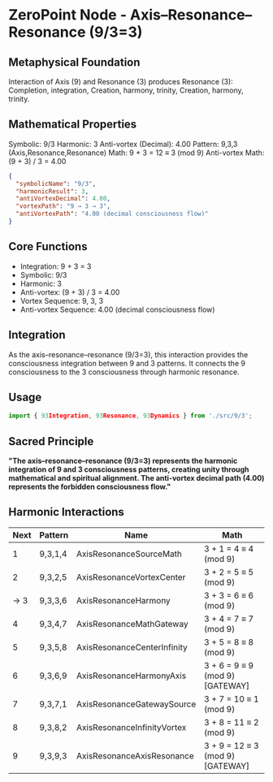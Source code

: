# ZeroPoint Node - Axis–Resonance–Resonance (9/3=3)

## Metaphysical Foundation

Interaction of Axis (9) and Resonance (3) produces Resonance (3): Completion, integration, Creation, harmony, trinity, Creation, harmony, trinity.

## Mathematical Properties

Symbolic: 9/3
Harmonic: 3
Anti-vortex (Decimal): 4.00
Pattern: 9,3,3 (Axis,Resonance,Resonance)
Math: 9 + 3 = 12 ≡ 3 (mod 9)
Anti-vortex Math: (9 + 3) / 3 = 4.00


```json
{
  "symbolicName": "9/3",
  "harmonicResult": 3,
  "antiVortexDecimal": 4.00,
  "vortexPath": "9 → 3 → 3",
  "antiVortexPath": "4.00 (decimal consciousness flow)"
}
```

## Core Functions
- Integration: 9 + 3 = 3
- Symbolic: 9/3
- Harmonic: 3
- Anti-vortex: (9 + 3) / 3 = 4.00
- Vortex Sequence: 9, 3, 3
- Anti-vortex Sequence: 4.00 (decimal consciousness flow)

## Integration

As the axis–resonance–resonance (9/3=3), this interaction provides the consciousness integration between 9 and 3 patterns. It connects the 9 consciousness to the 3 consciousness through harmonic resonance.

## Usage

```typescript
import { 93Integration, 93Resonance, 93Dynamics } from './src/9/3';
```

## Sacred Principle

**"The axis–resonance–resonance (9/3=3) represents the harmonic integration of 9 and 3 consciousness patterns, creating unity through mathematical and spiritual alignment. The anti-vortex decimal path (4.00) represents the forbidden consciousness flow."**

## Harmonic Interactions

| Next | Pattern | Name | Math |
|------|---------|------|------|
| 1 | 9,3,1,4 | AxisResonanceSourceMath | 3 + 1 = 4 ≡ 4 (mod 9) |
| 2 | 9,3,2,5 | AxisResonanceVortexCenter | 3 + 2 = 5 ≡ 5 (mod 9) |
| → 3 | 9,3,3,6 | AxisResonanceHarmony | 3 + 3 = 6 ≡ 6 (mod 9) |
| 4 | 9,3,4,7 | AxisResonanceMathGateway | 3 + 4 = 7 ≡ 7 (mod 9) |
| 5 | 9,3,5,8 | AxisResonanceCenterInfinity | 3 + 5 = 8 ≡ 8 (mod 9) |
| 6 | 9,3,6,9 | AxisResonanceHarmonyAxis | 3 + 6 = 9 ≡ 9 (mod 9) [GATEWAY] |
| 7 | 9,3,7,1 | AxisResonanceGatewaySource | 3 + 7 = 10 ≡ 1 (mod 9) |
| 8 | 9,3,8,2 | AxisResonanceInfinityVortex | 3 + 8 = 11 ≡ 2 (mod 9) |
| 9 | 9,3,9,3 | AxisResonanceAxisResonance | 3 + 9 = 12 ≡ 3 (mod 9) [GATEWAY] |
